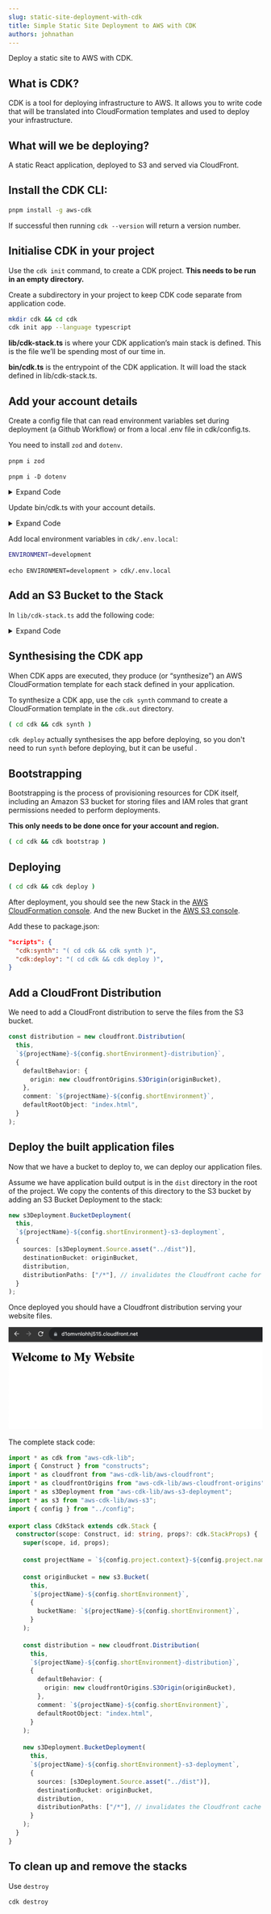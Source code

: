 ```yaml
---
slug: static-site-deployment-with-cdk
title: Simple Static Site Deployment to AWS with CDK
authors: johnathan
---
```


Deploy a static site to AWS with CDK.

<!-- truncate -->
## What is CDK?

CDK is a tool for deploying infrastructure to AWS. It allows you to write code that will be translated into CloudFormation templates and used to deploy your infrastructure.

## What will we be deploying?

A static React application, deployed to S3 and served via CloudFront.

## Install the CDK CLI:

```bash
pnpm install -g aws-cdk
```

If successful then running `cdk --version` will return a version number.

## Initialise CDK in your project

Use the `cdk init` command, to create a CDK project. **This needs to be run in an empty directory.**

Create a subdirectory in your project to keep CDK code separate from application code.

```bash
mkdir cdk && cd cdk
cdk init app --language typescript
```

**lib/cdk-stack.ts** is where your CDK application’s main stack is defined. This is the file we’ll be spending most of our time in.

**bin/cdk.ts** is the entrypoint of the CDK application. It will load the stack defined in lib/cdk-stack.ts.

## Add your account details

Create a config file that can read environment variables set during deployment (a Github Workflow) or from a local .env file in cdk/config.ts.

You need to install `zod` and `dotenv`.

`pnpm i zod`

`pnpm i -D dotenv`

<details>
<summary>Expand Code</summary>

```typescript
import { z } from "zod";
require("dotenv").config({ path: `.env.local`, override: true });

const envVarsSchema = z.object({
  AWS_ACCOUNT: z.string().default("YOUR ACCOUNT ID"),
  AWS_REGION: z.string().default("eu-central-1"),
  ENVIRONMENT: z.enum(["local", "development", "production"]),
});

export type ApiEnvironment = z.input<typeof envVarsSchema>;

const envVars = envVarsSchema.safeParse(process.env);
if (!envVars.success) {
  // eslint-disable-next-line no-console
  console.error("There is an error with your environment variables.");
  throw envVars.error;
}

export const config = {
  environment: envVars.data.ENVIRONMENT,
  project: {
    context: "website" as const,
    name: "frontend" as const,
  },
  shortEnvironment:
    envVars.data.ENVIRONMENT === "production"
      ? ("prod" as const)
      : ("dev" as const),
  aws: {
    account: envVars.data.AWS_ACCOUNT,
    region: envVars.data.AWS_REGION,
  },
};
```

</details>

Update bin/cdk.ts with your account details.

<details>
<summary>Expand Code</summary>

```typescript
#!/usr/bin/env node
import "source-map-support/register";
import * as cdk from "aws-cdk-lib";
import { CdkStack } from "../lib/cdk-stack";
import { config } from "../config";

const app = new cdk.App();
const projectName = `${config.project.context}-${config.project.name}`;
const stackName = `${projectName}-${config.shortEnvironment}`;

new CdkStack(app, stackName, {
  stackName,
  tags: {
    context: config.project.context,
    service: config.project.name,
    environment: config.environment,
  },
  env: {
    account: config.aws.account,
    region: config.aws.region,
  },
});
```

</details>

Add local environment variables in `cdk/.env.local`:

```bash
ENVIRONMENT=development
```

`echo ENVIRONMENT=development > cdk/.env.local`

## Add an S3 Bucket to the Stack

In `lib/cdk-stack.ts` add the following code:

<details>
<summary>Expand Code</summary>

```typescript
import * as cdk from "aws-cdk-lib";
import { Construct } from "constructs";
import * as s3 from "aws-cdk-lib/aws-s3";
import { config } from "../config";

export class CdkStack extends cdk.Stack {
  constructor(scope: Construct, id: string, props?: cdk.StackProps) {
    super(scope, id, props);

    const projectName = `${config.project.context}-${config.project.name}`;

    new s3.Bucket(this, `${projectName}-${config.shortEnvironment}`, {
      bucketName: `${projectName}-${config.shortEnvironment}`,
    });
  }
}
```

</details>

## Synthesising the CDK app

When CDK apps are executed, they produce (or “synthesize”) an AWS CloudFormation template for each stack defined in your application.

To synthesize a CDK app, use the `cdk synth` command to create a CloudFormation template in the `cdk.out` directory.

```bash
( cd cdk && cdk synth )
```

`cdk deploy` actually synthesises the app before deploying, so you don't need to run `synth` before deploying, but it can be useful .

## Bootstrapping

Bootstrapping is the process of provisioning resources for CDK itself, including an Amazon S3 bucket for storing files and IAM roles that grant permissions needed to perform deployments.

**This only needs to be done once for your account and region.**

```bash
( cd cdk && cdk bootstrap )
```

## Deploying

```bash
( cd cdk && cdk deploy )
```

After deployment, you should see the new Stack in the [AWS CloudFormation console](https://console.aws.amazon.com/cloudformation/home). And the new Bucket in the [AWS S3 console](https://s3.console.aws.amazon.com/s3/home).

Add these to package.json:

```json
"scripts": {
  "cdk:synth": "( cd cdk && cdk synth )",
  "cdk:deploy": "( cd cdk && cdk deploy )",
}
```

## Add a CloudFront Distribution

We need to add a CloudFront distribution to serve the files from the S3 bucket.

```typescript
const distribution = new cloudfront.Distribution(
  this,
  `${projectName}-${config.shortEnvironment}-distribution}`,
  {
    defaultBehavior: {
      origin: new cloudfrontOrigins.S3Origin(originBucket),
    },
    comment: `${projectName}-${config.shortEnvironment}`,
    defaultRootObject: "index.html",
  }
);
```

## Deploy the built application files

Now that we have a bucket to deploy to, we can deploy our application files.

Assume we have application build output is in the `dist` directory in the root of the project. We copy the contents of this directory to the S3 bucket by adding an S3 Bucket Deployment to the stack:

```typescript
new s3Deployment.BucketDeployment(
  this,
  `${projectName}-${config.shortEnvironment}-s3-deployment`,
  {
    sources: [s3Deployment.Source.asset("../dist")],
    destinationBucket: originBucket,
    distribution,
    distributionPaths: ["/*"], // invalidates the Cloudfront cache for all files
  }
);
```

Once deployed you should have a Cloudfront distribution serving your website files.

![End Result](end-result.png)

The complete stack code:

```typescript
import * as cdk from "aws-cdk-lib";
import { Construct } from "constructs";
import * as cloudfront from "aws-cdk-lib/aws-cloudfront";
import * as cloudfrontOrigins from "aws-cdk-lib/aws-cloudfront-origins";
import * as s3Deployment from "aws-cdk-lib/aws-s3-deployment";
import * as s3 from "aws-cdk-lib/aws-s3";
import { config } from "../config";

export class CdkStack extends cdk.Stack {
  constructor(scope: Construct, id: string, props?: cdk.StackProps) {
    super(scope, id, props);

    const projectName = `${config.project.context}-${config.project.name}`;

    const originBucket = new s3.Bucket(
      this,
      `${projectName}-${config.shortEnvironment}`,
      {
        bucketName: `${projectName}-${config.shortEnvironment}`,
      }
    );

    const distribution = new cloudfront.Distribution(
      this,
      `${projectName}-${config.shortEnvironment}-distribution}`,
      {
        defaultBehavior: {
          origin: new cloudfrontOrigins.S3Origin(originBucket),
        },
        comment: `${projectName}-${config.shortEnvironment}`,
        defaultRootObject: "index.html",
      }
    );

    new s3Deployment.BucketDeployment(
      this,
      `${projectName}-${config.shortEnvironment}-s3-deployment`,
      {
        sources: [s3Deployment.Source.asset("../dist")],
        destinationBucket: originBucket,
        distribution,
        distributionPaths: ["/*"], // invalidates the Cloudfront cache for all files
      }
    );
  }
}
```

## To clean up and remove the stacks

Use `destroy`

```
cdk destroy
```
